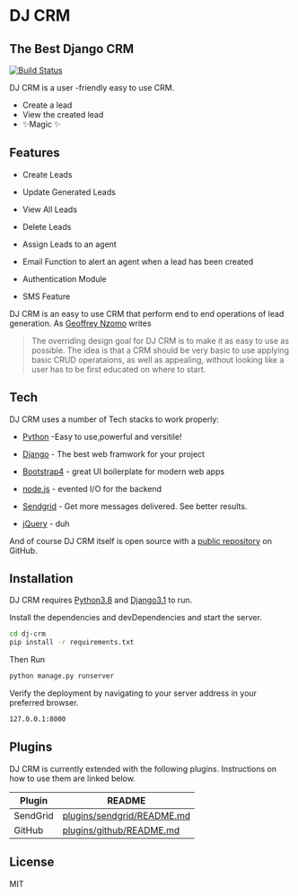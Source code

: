 # DJ CRM
## The Best Django CRM



[![Build Status](https://travis-ci.org/joemccann/dillinger.svg?branch=master)](https://travis-ci.org/joemccann/dillinger)

DJ CRM is a user -friendly easy to use CRM.

- Create a lead
- View the created lead
- ✨Magic ✨

## Features

- Create Leads
- Update Generated Leads
- View All Leads
- Delete Leads
- Assign Leads to an agent
- Email Function to alert  an agent when a lead has been created
- Authentication Module

- SMS Feature

DJ CRM  is an easy to use CRM that perform end to end operations of lead generation.
As [Geoffrey Nzomo]() writes 

> The overriding design goal for DJ CRM
>  is to make it as easy to use
> as possible. The idea is that a
>CRM  should be very basic to use
> applying basic CRUD operataions, as well as appealing, without
> looking like a user has to be first educated on where to start.



## Tech

DJ CRM  uses a number of Tech stacks  to work properly:

- [Python](https://www.python.org/) -Easy to use,powerful and versitile!
- [Django](https://www.djangoproject.com/) - The best web framwork for your project
- [Bootstrap4](https://getbootstrap.com/) - great UI boilerplate for modern web apps
- [node.js] - evented I/O for the backend
- [Sendgrid](https://sendgrid.com/) - Get more messages delivered. See better results.


- [jQuery] - duh

And of course DJ CRM itself is open source with a [public repository](https://github.com/JuneMuoti/CRM)
 on GitHub.

## Installation

DJ CRM requires [Python3.8](https://python.org/) and [Django3.1](https://django.com/)  to run.

Install the dependencies and devDependencies and start the server.

```sh
cd dj-crm
pip install -r requirements.txt
```

Then Run

```sh
python manage.py runserver
```
Verify the deployment by navigating to your server address in
your preferred browser.

```sh
127.0.0.1:8000
```
## Plugins

DJ CRM is currently extended with the following plugins.
Instructions on how to use them are linked below.

| Plugin | README |
| ------ | ------ |
|SendGrid | [plugins/sendgrid/README.md][PlDb] |
| GitHub | [plugins/github/README.md][PlGh] |



## License

MIT



[//]: # (These are reference links used in the body of this note and get stripped out when the markdown processor does its job. There is no need to format nicely because it shouldn't be seen. Thanks SO - http://stackoverflow.com/questions/4823468/store-comments-in-markdown-syntax)

   [dill]: <https://github.com/joemccann/dillinger>
   [git-repo-url]: <https://github.com/joemccann/dillinger.git>
   [john gruber]: <http://daringfireball.net>
   [df1]: <http://daringfireball.net/projects/markdown/>
   [markdown-it]: <https://github.com/markdown-it/markdown-it>
   [Ace Editor]: <http://ace.ajax.org>
   [node.js]: <http://nodejs.org>
   [Twitter Bootstrap]: <http://twitter.github.com/bootstrap/>
   [jQuery]: <http://jquery.com>
   [@tjholowaychuk]: <http://twitter.com/tjholowaychuk>
   [express]: <http://expressjs.com>
   [AngularJS]: <http://angularjs.org>
   [Gulp]: <http://gulpjs.com>

   [PlDb]: <https://github.com/joemccann/dillinger/tree/master/plugins/dropbox/README.md>
   [PlGh]: <https://github.com/joemccann/dillinger/tree/master/plugins/github/README.md>
   [PlGd]: <https://github.com/joemccann/dillinger/tree/master/plugins/googledrive/README.md>
   [PlOd]: <https://github.com/joemccann/dillinger/tree/master/plugins/onedrive/README.md>
   [PlMe]: <https://github.com/joemccann/dillinger/tree/master/plugins/medium/README.md>
   [PlGa]: <https://github.com/RahulHP/dillinger/blob/master/plugins/googleanalytics/README.md>
